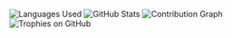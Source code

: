 ![Languages Used](https://github-readme-stats.vercel.app/api/top-langs/?username=anshumanraj20&layout=compact)
![GitHub Stats](https://github-readme-stats.vercel.app/api?username=anshumanraj20)
![Contribution Graph](https://github-readme-activity-graph.vercel.app/graph?username=anshumanraj20&theme=dracula)
![Trophies on GitHub](https://github-profile-trophy.vercel.app/?username=anshumanraj20&theme=onedark)
